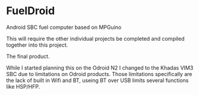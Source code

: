 # FuelDroid
Android SBC fuel computer based on MPGuino

This will require the other individual projects be completed and compiled together into this project.

The final product.

While I started planning this on the Odroid N2 I changed to the Khadas VIM3 SBC due to limitations on Odroid products.
Those limitations specifically are the lack of built in Wifi and BT, useing BT over USB limits several functions like HSP/HFP.
